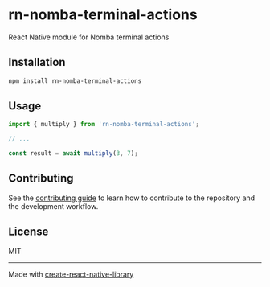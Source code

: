 # rn-nomba-terminal-actions

React Native module for Nomba terminal actions

## Installation

```sh
npm install rn-nomba-terminal-actions
```

## Usage

```js
import { multiply } from 'rn-nomba-terminal-actions';

// ...

const result = await multiply(3, 7);
```

## Contributing

See the [contributing guide](CONTRIBUTING.md) to learn how to contribute to the repository and the development workflow.

## License

MIT

---

Made with [create-react-native-library](https://github.com/callstack/react-native-builder-bob)
